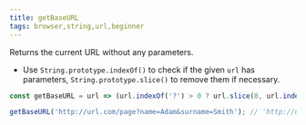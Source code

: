 ```yaml
---
title: getBaseURL
tags: browser,string,url,beginner
---
```


Returns the current URL without any parameters.

- Use `String.prototype.indexOf()` to check if the given `url` has parameters, `String.prototype.slice()` to remove them if necessary.

```js
const getBaseURL = url => (url.indexOf('?') > 0 ? url.slice(0, url.indexOf('?')) : url);
```

```js
getBaseURL('http://url.com/page?name=Adam&surname=Smith'); // 'http://url.com/page'
```
